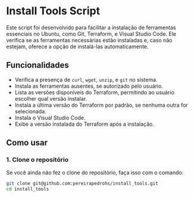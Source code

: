 # Install Tools Script

Este script foi desenvolvido para facilitar a instalação de ferramentas essenciais no Ubuntu, como Git, Terraform, e Visual Studio Code. Ele verifica se as ferramentas necessárias estão instaladas e, caso não estejam, oferece a opção de instalá-las automaticamente.

## Funcionalidades

- Verifica a presença de `curl`, `wget`, `unzip`, e `git` no sistema.
- Instala as ferramentas ausentes, se autorizado pelo usuário.
- Lista as versões disponíveis do Terraform, permitindo ao usuário escolher qual versão instalar.
- Instala a última versão do Terraform por padrão, se nenhuma outra for selecionada.
- Instala o Visual Studio Code.
- Exibe a versão instalada do Terraform após a instalação.

## Como usar

### 1. Clone o repositório

Se você ainda não fez o clone do repositório, faça isso com o comando:

```bash
git clone git@github.com:pereirapedrohs/install_tools.git
cd install_tools
